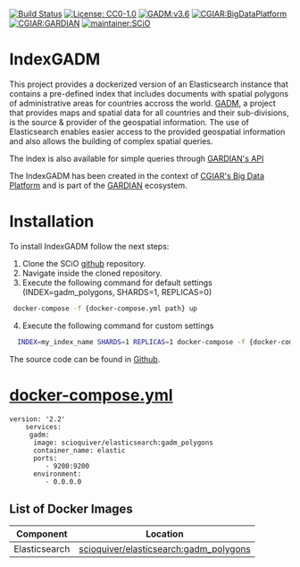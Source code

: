 [![Build Status](https://travis-ci.org/SCiO-systems/IndexGADM.svg?branch=master)](https://travis-ci.org/SCiO-systems/IndexGADM) [![License: CC0-1.0](https://img.shields.io/badge/License-CC0%201.0-lightgrey.svg)](http://creativecommons.org/publicdomain/zero/1.0/)
[![GADM:v3.6](https://img.shields.io/badge/GADM-v3.6-green)](https://gadm.org/data.html)
[![CGIAR:BigDataPlatform](https://img.shields.io/badge/CGIAR-BigDataPlatform-orange)](https://bigdata.cgiar.org/)
[![CGIAR:GARDIAN](https://img.shields.io/badge/CGIAR-GARDIAN-orange)](https://gardian.bigdata.cgiar.org/)
[![maintainer:SCiO](https://img.shields.io/badge/maintainer-SCiO-blue)](https://scio.systems)

# IndexGADM
This project provides a dockerized version of an Elasticsearch instance that contains a pre-defined index that includes documents with spatial polygons of administrative areas for countries accross the world. [GADM](https://gadm.org/index.html), a project that provides maps and spatial data for all countries and their sub-divisions, is the source & provider of the geospatial information. The use of Elasticsearch enables easier access to the provided geospatial information and also allows the building of complex spatial queries.

The index is also available for simple queries through [GARDIAN's API](https://gardian.bigdata.cgiar.org/api/#/Geospatial_query/Geospatial)

The IndexGADM has been created in the context of  [CGIAR's Big Data Platform](https://bigdata.cgiar.org/) and is part of the 
 [GARDIAN](https://gardian.bigdata.cgiar.org/) ecosystem. 


# Installation

To install IndexGADM follow the next steps:
1. Clone the SCiO [github](https://github.com/SCiO-systems/IndexGADM) repository.
2. Navigate inside the cloned repository.
3. Execute the following command for default settings (INDEX=gadm_polygons, SHARDS=1, REPLICAS=0)

```sh
 docker-compose -f {docker-compose.yml path} up
```
4. Execute the following command for custom settings

```sh
  INDEX=my_index_name SHARDS=1 REPLICAS=1 docker-compose -f {docker-compose.yml path} up
```
The source code can be found in [Github](https://github.com/SCiO-systems/IndexGADM).

# [docker-compose.yml](https://github.com/SCiO-systems/IndexGADM/blob/master/docker-compose.yml)

    version: '2.2'
        services:
         gadm:
          image: scioquiver/elasticsearch:gadm_polygons
          container_name: elastic
          ports:
             - 9200:9200
          environment:
             - 0.0.0.0
    



List of Docker Images
------------------------------
| Component | Location |
| ------ | ------ |
| Elasticsearch | [scioquiver/elasticsearch:gadm_polygons](https://hub.docker.com/r/scioquiver/elasticsearch) |


